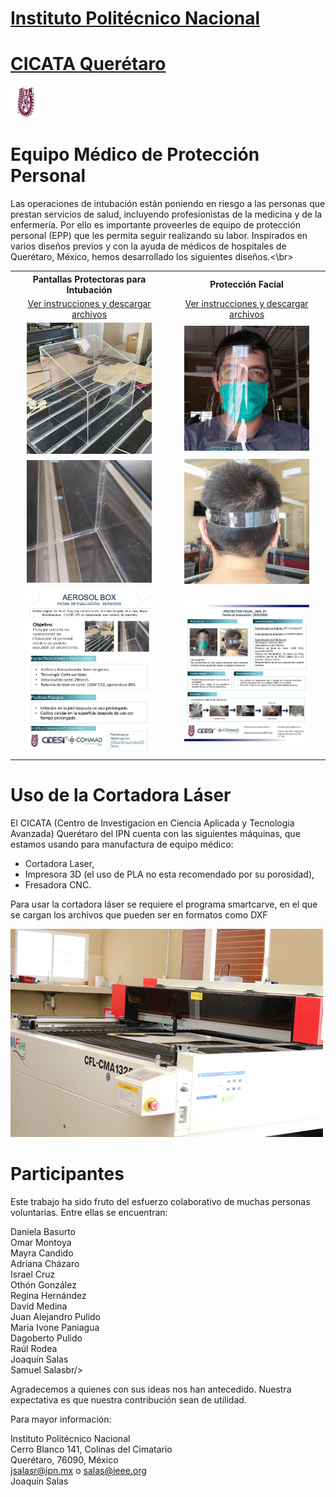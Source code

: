 # [Instituto Politécnico Nacional](https://www.ipn.mx/)
# [CICATA Querétaro](https://www.cicataqro.ipn.mx/cq/qro/Paginas/index.html) 
![logo](https://github.com/CICATA/covid19/blob/master/ipn.png)
# Equipo Médico de Protección Personal 



Las operaciones de intubación están poniendo en riesgo a las personas que prestan servicios de salud, incluyendo profesionistas de la medicina y de la enfermería. Por ello es importante proveerles de equipo de protección personal (EPP) que les permita seguir realizando su labor. Inspirados en varios diseños previos y con la ayuda de médicos de hospitales de Querétaro, México, hemos desarrollado los siguientes diseños.<\br>

<p align="center">
<table align="center">
  <tr>
    <th  align="center">Pantallas Protectoras para Intubación</th>
    <th  align="center">Protección Facial</th>
  </tr>
  <tr>
    <td  align="center"><a href="https://github.com/CICATA/covid19/blob/master/AerosolBox.md">Ver instrucciones y descargar archivos</a></td>
    <td  align="center"><a href="https://github.com/CICATA/covid19/blob/master/ProteccionFacial.md">Ver instrucciones y descargar archivos</a></td>
  </tr>
  <tr>
    <td  align="center"><img src="https://raw.githubusercontent.com/CICATA/covid19/master/terminada.jpg" width="200"></td>
    <td  align="center"><img src="https://raw.githubusercontent.com/CICATA/covid19/master/muestraFrente.jpg" width="200"></td>
  </tr>
  <tr>
    <td  align="center"><img src="https://raw.githubusercontent.com/CICATA/covid19/master/esquinas.jpg" width="200" ></td>
    <td  align="center"><img src="https://raw.githubusercontent.com/CICATA/covid19/master/muestraTrasero.jpg" width="200" ></td>
  </tr>
  <tr>
    <td  align="center"><a href="https://github.com/CICATA/covid19/releases/download/1.1/fichaTecnicaBox.jpg"><img src="https://github.com/CICATA/covid19/blob/master/fichaTecnicaBox.jpg" width="200"><a/></td>
    <td  align="center"><a href="https://github.com/CICATA/covid19/releases/download/1.1/fichaTecnicaCareta.jpg"><img src="https://github.com/CICATA/covid19/blob/master/fichaTecnicaCareta.jpg" width="200"></a</td>
  </tr>
</table>
</p>

# Uso de la Cortadora Láser

El CICATA (Centro de Investigacion en Ciencia Aplicada y Tecnologia Avanzada)  Querétaro del IPN cuenta con las siguientes máquinas, que estamos usando para manufactura de equipo médico:

+ Cortadora Laser,
+ Impresora 3D (el uso de PLA no esta recomendado por su porosidad),
+ Fresadora CNC.


Para usar la cortadora láser se requiere el programa smartcarve, en el que se cargan los archivos que pueden ser en formatos como DXF

![cortadora](https://github.com/CICATA/covid19/blob/master/cortadora.jpg)


# Participantes
Este trabajo ha sido fruto del esfuerzo colaborativo de muchas personas voluntarias. Entre ellas se encuentran:

Daniela Basurto<br/>
Omar Montoya<br/>
Mayra Candido<br/>
Adriana Cházaro <br/>
Israel Cruz <br/>
Othón González<br/>
Regina Hernández<br/>
David Medina<br/>
Juan Alejandro Pulido<br/>
Maria Ivone Paniagua<br/>
Dagoberto Pulido<br/>
Raúl Rodea<br/>
Joaquín Salas<br/>
Samuel Salasbr/>

Agradecemos a quienes con sus ideas nos han antecedido. Nuestra expectativa es que nuestra contribución sean de utilidad. 

Para mayor información: 

Instituto Politécnico Nacional<br/>
Cerro Blanco 141, Colinas del Cimatario<br/> 
Querétaro, 76090, México<br/>
jsalasr@ipn.mx o salas@ieee.org<br/>
Joaquín Salas
